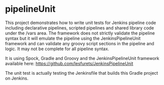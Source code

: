 # pipelineUnit

This project demonstrates how to write unit tests for Jenkins pipeline code including declarative pipelines, scripted pipelines and shared library code under the /vars area. The framework does not strictly validate the pipeline syntax but it will emulate the pipeline using the JenkinsPipelineUnit framework and can validate any groovy script sections in the pipeline and logic. It may not be complete for all pipeline syntax.

It is using Spock, Gradle and Groovy and the JenkinsPipelineUnit framework available here: https://github.com/lesfurets/JenkinsPipelineUnit

The unit test is actually testing the Jenkinsfile that builds this Gradle project on Jenkins.
